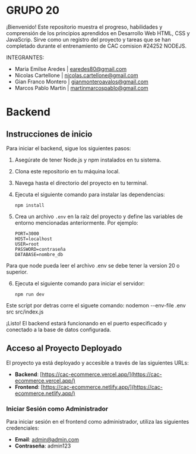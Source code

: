# GRUPO 20

¡Bienvenido! Este repositorio muestra el progreso, habilidades y comprensión de los principios aprendidos en Desarrollo Web HTML, CSS y JavaScrip. Sirve como un registro del proyecto y tareas que se han completado durante el entrenamiento de CAC comision #24252 NODEJS.


INTEGRANTES:

* Maria Emilse Aredes | earedes80@gmail.com
* Nicolas Cartellone | nicolas.cartellone@gmail.com
* Gian Franco Montero | gianmonteroavalos@gmail.com
* Marcos Pablo Martin | martinmarcospablo@gmail.com

# Backend

## Instrucciones de inicio

Para iniciar el backend, sigue los siguientes pasos:

1. Asegúrate de tener Node.js y npm instalados en tu sistema.
2. Clona este repositorio en tu máquina local.
3. Navega hasta el directorio del proyecto en tu terminal.
4. Ejecuta el siguiente comando para instalar las dependencias:

    ```
    npm install
    ```

5. Crea un archivo `.env` en la raíz del proyecto y define las variables de entorno mencionadas anteriormente. Por ejemplo:

    ```
    PORT=3000
    HOST=localhost
    USER=root
    PASSWORD=contraseña
    DATABASE=nombre_db
    ```
Para que node pueda leer el archivo .env se debe tener la version 20 o superior.

6. Ejecuta el siguiente comando para iniciar el servidor:

    ```
    npm run dev
    ```
Este script por detras corre el siguete comando: nodemon --env-file .env src src/index.js

¡Listo! El backend estará funcionando en el puerto especificado y conectado a la base de datos configurada.

## Acceso al Proyecto Deployado

El proyecto ya está deployado y accesible a través de las siguientes URLs:

- **Backend**: [https://cac-ecommerce.vercel.app/](https://cac-ecommerce.vercel.app/)
- **Frontend**: [https://cac-ecommerce.netlify.app/](https://cac-ecommerce.netlify.app/)

### Iniciar Sesión como Administrador

Para iniciar sesión en el frontend como administrador, utiliza las siguientes credenciales:

- **Email**: admin@admin.com
- **Contraseña**: admin123

